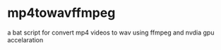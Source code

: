 # mp4towavffmpeg
a bat script for convert mp4 videos to wav using ffmpeg and nvdia gpu accelaration
